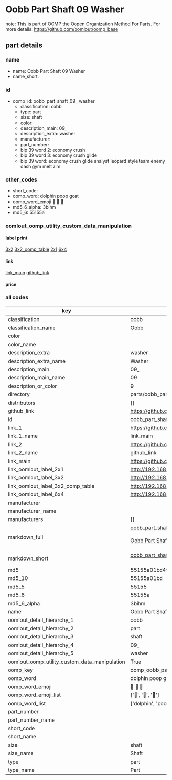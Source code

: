 # Oobb Part Shaft 09  Washer  

note: This is part of OOMP the Oopen Organization Method For Parts. For more details: https://github.com/oomlout/oomp_base

##  part details





### name
* name: Oobb Part Shaft 09  Washer
* name_short: 
### id
* oomp_id: oobb_part_shaft_09__washer
  * classification: oobb
  * type: part
  * size: shaft
  * color: 
  * description_main: 09_
  * description_extra: washer
  * manufacturer: 
  * part_number: 
  * bip 39 word 2: economy crush
  * bip 39 word 3: economy crush glide
  * bip 39 word: economy crush glide analyst leopard style team enemy dash gym melt aim

### other_codes
* short_code: 
* oomp_word: dolphin poop goat
* oomp_word_emoji :dolphin: :poop: :goat:
* md5_6_alpha: 3bihm
* md5_6: 55155a






### oomlout_oomp_utility_custom_data_manipulation
#### label print
[3x2](http://192.168.1.245:1112/?label=oomp%203bihm)
[3x2_oomp_table](http://192.168.1.107:1112/?label=oomp%203bihm)
[2x1](http://192.168.1.242:1112/?label=oomp%203bihm)
[6x4](http://192.168.1.55:1112/?label=oomp%203bihm)    

#### link

[link_main](https://github.com/oomlout/oomlout_oomp_current_version_messy/tree/main/parts/oobb_part_shaft_09__washer) [github_link](https://github.com/oomlout/oomlout_oomp_part_src/tree/main/parts/oobb_part_shaft_09__washer)                             

#### price







### all codes 
| key | value |  
| --- | --- |  
| classification | oobb |  
| classification_name | Oobb |  
| color |  |  
| color_name |  |  
| description_extra | washer |  
| description_extra_name | Washer |  
| description_main | 09_ |  
| description_main_name | 09  |  
| description_or_color | 9 |  
| directory | parts/oobb_part_shaft_09__washer |  
| distributors | [] |  
| github_link | https://github.com/oomlout/oomlout_oomp_part_src/tree/main/parts/oobb_part_shaft_09__washer |  
| id | oobb_part_shaft_09__washer |  
| link_1 | https://github.com/oomlout/oomlout_oomp_current_version_messy/tree/main/parts/oobb_part_shaft_09__washer |  
| link_1_name | link_main |  
| link_2 | https://github.com/oomlout/oomlout_oomp_part_src/tree/main/parts/oobb_part_shaft_09__washer |  
| link_2_name | github_link |  
| link_main | https://github.com/oomlout/oomlout_oomp_current_version_messy/tree/main/parts/oobb_part_shaft_09__washer |  
| link_oomlout_label_2x1 | http://192.168.1.242:1112/?label=oomp%203bihm |  
| link_oomlout_label_3x2 | http://192.168.1.245:1112/?label=oomp%203bihm |  
| link_oomlout_label_3x2_oomp_table | http://192.168.1.107:1112/?label=oomp%203bihm |  
| link_oomlout_label_6x4 | http://192.168.1.55:1112/?label=oomp%203bihm |  
| manufacturer |  |  
| manufacturer_name |  |  
| manufacturers | [] |  
| markdown_full | [oobb_part_shaft_09__washer](https://github.com/oomlout/oomlout_oomp_current_version_messy/tree/main/parts/oobb_part_shaft_09__washer)<br>[](https://github.com/oomlout/oomlout_oomp_current_version_messy/tree/main/parts/oobb_part_shaft_09__washer)<br>[Oobb Part Shaft 09  Washer](https://github.com/oomlout/oomlout_oomp_current_version_messy/tree/main/parts/oobb_part_shaft_09__washer)<br><br> |  
| markdown_short | [oobb_part_shaft_09__washer](https://github.com/oomlout/oomlout_oomp_current_version_messy/tree/main/parts/oobb_part_shaft_09__washer)<br><br> |  
| md5 | 55155a01bd49fbd75f402084c60d4231 |  
| md5_10 | 55155a01bd |  
| md5_5 | 55155 |  
| md5_6 | 55155a |  
| md5_6_alpha | 3bihm |  
| name | Oobb Part Shaft 09  Washer |  
| oomlout_detail_hierarchy_1 | oobb |  
| oomlout_detail_hierarchy_2 | part |  
| oomlout_detail_hierarchy_3 | shaft |  
| oomlout_detail_hierarchy_4 | 09_ |  
| oomlout_detail_hierarchy_5 | washer |  
| oomlout_oomp_utility_custom_data_manipulation | True |  
| oomp_key | oomp_oobb_part_shaft_09__washer |  
| oomp_word | dolphin poop goat |  
| oomp_word_emoji | :dolphin: :poop: :goat: |  
| oomp_word_emoji_list | [':dolphin:', ':poop:', ':goat:'] |  
| oomp_word_list | ['dolphin', 'poop', 'goat'] |  
| part_number |  |  
| part_number_name |  |  
| short_code |  |  
| short_name |  |  
| size | shaft |  
| size_name | Shaft |  
| type | part |  
| type_name | Part |  
